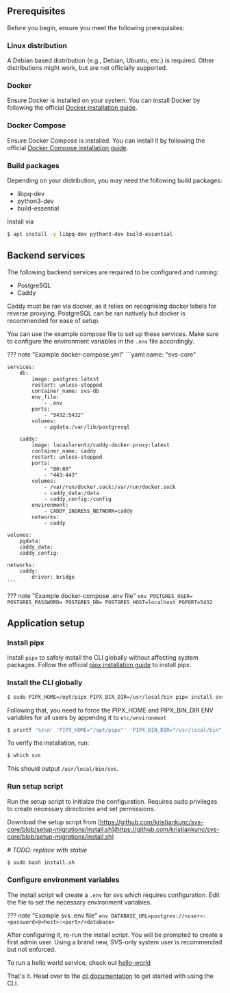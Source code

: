 ## Prerequisites

Before you begin, ensure you meet the following prerequisites:

### Linux distribution

A Debian based distribution (e.g., Debian, Ubuntu, etc.) is required. Other distributions might work, but are not officially supported.

### Docker

Ensure Docker is installed on your system. You can install Docker by following the official [Docker installation guide](https://docs.docker.com/engine/install/).

### Docker Compose

Ensure Docker Compose is installed. You can install it by following the official [Docker Compose installation guide](https://docs.docker.com/compose/install/).

### Build packages

Depending on your distribution, you may need the following build packages:
- libpq-dev
- python3-dev
- build-essential

Install via
```bash
$ apt install -y libpq-dev python3-dev build-essential
```

## Backend services

The following backend services are required to be configured and running:
 - PostgreSQL
 - Caddy

Caddy must be ran via docker, as it relies on recognising docker labels for reverse proxying. PostgreSQL can be ran natively but docker is recommended for ease of setup.

You can use the example compose file to set up these services. Make sure to configure the environment variables in the `.env` file accordingly.

??? note "Example docker-compose.yml"
    ```yaml
    name: "svs-core"

    services:
        db:
            image: postgres:latest
            restart: unless-stopped
            container_name: svs-db
            env_file:
                - .env
            ports:
                - "5432:5432"
            volumes:
                - pgdata:/var/lib/postgresql

        caddy:
            image: lucaslorentz/caddy-docker-proxy:latest
            container_name: caddy
            restart: unless-stopped
            ports:
                - "80:80"
                - "443:443"
            volumes:
                - /var/run/docker.sock:/var/run/docker.sock
                - caddy_data:/data
                - caddy_config:/config
            environment:
                - CADDY_INGRESS_NETWORK=caddy
            networks:
                - caddy

    volumes:
        pgdata:
        caddy_data:
        caddy_config:

    networks:
        caddy:
            driver: bridge
    ```

??? note "Example docker-compose .env file"
    ```env
    POSTGRES_USER=
    POSTGRES_PASSWORD=
    POSTGRES_DB=
    POSTGRES_HOST=localhost
    PGPORT=5432
    ```

## Application setup

### Install pipx

Install `pipx` to safely install the CLI globally without affecting system packages. Follow the official [pipx installation guide](https://pipx.pypa.io/stable/) to install pipx.

### Install the CLI globally

```bash
$ sudo PIPX_HOME=/opt/pipx PIPX_BIN_DIR=/usr/local/bin pipx install svs_core
```

Following that, you need to force the PIPX_HOME and PIPX_BIN_DIR ENV variables for all users by appendng it to `etc/environment`

```bash
$ printf '%s\n' 'PIPX_HOME="/opt/pipx"' 'PIPX_BIN_DIR="/usr/local/bin"' | sudo tee -a /etc/environment
```

To verify the installation, run:

```bash
$ which svs
```

This should output `/usr/local/bin/svs`.

### Run setup script
Run the setup script to initialze the configuration. Requires sudo privileges to create necessary directories and set permissions.

Download the setup script from [https://github.com/kristiankunc/svs-core/blob/setup-migrations/install.sh](https://github.com/kristiankunc/svs-core/blob/setup-migrations/install.sh)

_# TODO: replace with stable_

```bash
$ sudo bash install.sh
```

### Configure environment variables
The install script wll create a `.env` for svs which requires configuration. Edit the file to set the necessary environment variables.

??? note "Example svs .env file"
    ```env
    DATABASE_URL=postgres://<user>:<password>@<host>:<port>/<database>
    ```

After configuring it, re-run the install script. You will be prompted to create a first admin user. Using a brand new, SVS-only system user is recommended but not enforced.

To run a hello world service, check out [hello-world](hello-world.md)

That's it. Head over to the [cli documentation](../cli.md) to get started with using the CLI.
